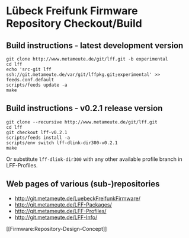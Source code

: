 # Lübeck Freifunk Firmware Repository Checkout/Build

## Build instructions - latest development version

    git clone http://www.metameute.de/git/lff.git -b experimental
    cd lff
    echo 'src-git lff ssh://git.metameute.de/var/git/lffpkg.git;experimental' >> feeds.conf.default
    scripts/feeds update -a
    make

## Build instructions - v0.2.1 release version

    git clone --recursive http://www.metameute.de/git/lff.git
    cd lff
    git checkout lff-v0.2.1
    scripts/feeds install -a
    scripts/env switch lff-dlink-dir300-v0.2.1
    make

Or substitute `lff-dlink-dir300` with any other available profile branch in LFF-Profiles.

## Web pages of various (sub-)repositories

 * http://git.metameute.de/LuebeckFreifunkFirmware/
 * http://git.metameute.de/LFF-Packages/
 * http://git.metameute.de/LFF-Profiles/
 * http://git.metameute.de/LFF-Info/

[[Firmware:Repository-Design-Concept]]